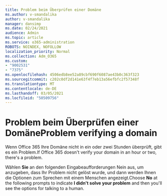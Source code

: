 ```yaml
---
title: Problem beim Überprüfen einer Domäne
ms.author: v-smandalika
author: v-smandalika
manager: dansimp
ms.date: 02/24/2021
audience: Admin
ms.topic: article
ms.service: o365-administration
ROBOTS: NOINDEX, NOFOLLOW
localization_priority: Normal
ms.collection: Adm_O365
ms.custom:
- "9002531"
- "7375"
ms.openlocfilehash: 4506edb8ee52a89cbf690f6087ae43b0c363f323
ms.sourcegitcommit: c202c0df2d141e63f4f7eb13a56efbfc2f57348f
ms.translationtype: MT
ms.contentlocale: de-DE
ms.lasthandoff: 03/05/2021
ms.locfileid: "50509756"
---
```

# <a name="problem-verifying-a-domain"></a><span data-ttu-id="5ff50-102">Problem beim Überprüfen einer Domäne</span><span class="sxs-lookup"><span data-stu-id="5ff50-102">Problem verifying a domain</span></span>

<span data-ttu-id="5ff50-103">Wenn Office 365 Ihre Domäne nicht in ein oder zwei Stunden überprüft, gibt es ein Problem.</span><span class="sxs-lookup"><span data-stu-id="5ff50-103">If Office 365 doesn't verify your domain in an hour or two, there's a problem.</span></span>

<span data-ttu-id="5ff50-104">Wählen **Sie** an den folgenden  Eingabeaufforderungen Nein aus, um anzugeben, dass Ihr Problem nicht gelöst wurde, und dann werden Ihnen die Optionen zum Sprechen mit einem Menschen angezeigt.</span><span class="sxs-lookup"><span data-stu-id="5ff50-104">Choose **No** at the following prompts to indicate **I didn't solve your problem** and then you'll see the options for talking to a human.</span></span>
